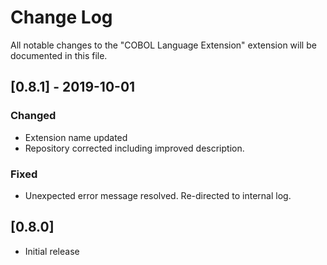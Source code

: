 # Change Log

All notable changes to the "COBOL Language Extension" extension will be documented in this file.

## [0.8.1] - 2019-10-01
### Changed
- Extension name updated
- Repository corrected including improved description.

### Fixed
- Unexpected error message resolved. Re-directed to internal log.

## [0.8.0]

- Initial release
